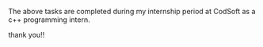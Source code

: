 The above tasks are  completed during my internship period at CodSoft as a c++ programming intern.



thank you!!
